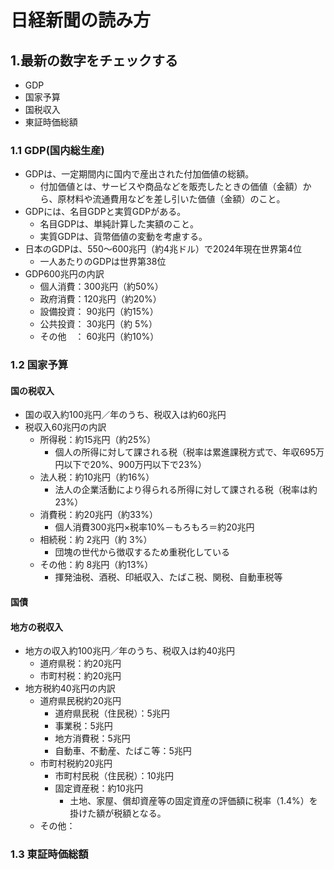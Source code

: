 # 日経新聞の読み方
## 1.最新の数字をチェックする
- GDP
- 国家予算
- 国税収入
- 東証時価総額
### 1.1 GDP(国内総生産)
- GDPは、一定期間内に国内で産出された付加価値の総額。
  - 付加価値とは、サービスや商品などを販売したときの価値（金額）から、原材料や流通費用などを差し引いた価値（金額）のこと。
- GDPには、名目GDPと実質GDPがある。
  - 名目GDPは、単純計算した実額のこと。
  - 実質GDPは、貨幣価値の変動を考慮する。
- 日本のGDPは、550～600兆円（約4兆ドル）で2024年現在世界第4位
  - 一人あたりのGDPは世界第38位
- GDP600兆円の内訳
  - 個人消費：300兆円（約50%）
  - 政府消費：120兆円（約20%）
  - 設備投資： 90兆円（約15%）
  - 公共投資： 30兆円（約 5%）
  - その他　： 60兆円（約10%）
### 1.2 国家予算
#### 国の税収入
- 国の収入約100兆円／年のうち、税収入は約60兆円
- 税収入60兆円の内訳
  - 所得税：約15兆円（約25%）
    - 個人の所得に対して課される税（税率は累進課税方式で、年収695万円以下で20%、900万円以下で23%）
  - 法人税：約10兆円（約16%）
    - 法人の企業活動により得られる所得に対して課される税（税率は約23%）
  - 消費税：約20兆円（約33%）
    - 個人消費300兆円×税率10%－もろもろ＝約20兆円
  - 相続税：約 2兆円（約 3%）
    - 団塊の世代から徴収するため重税化している
  - その他：約 8兆円（約13%）
    - 揮発油税、酒税、印紙収入、たばこ税、関税、自動車税等
#### 国債 
#### 地方の税収入
- 地方の収入約100兆円／年のうち、税収入は約40兆円
  - 道府県税：約20兆円
  - 市町村税：約20兆円
- 地方税約40兆円の内訳
  - 道府県民税約20兆円
    - 道府県民税（住民税）：5兆円
    - 事業税：5兆円
    - 地方消費税：5兆円
    - 自動車、不動産、たばこ等：5兆円 
  - 市町村税約20兆円  
    - 市町村民税（住民税）：10兆円
    - 固定資産税：約10兆円
      - 土地、家屋、償却資産等の固定資産の評価額に税率（1.4%）を掛けた額が税額となる。
  - その他：

### 1.3 東証時価総額
